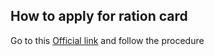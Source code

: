 
## How to apply for ration card

Go to this [Official link](https://ahara.kar.nic.in/Aharadept/Doc/newaplrc.pdf) and follow the procedure
